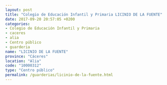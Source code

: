 ```yaml
---
layout: post
title: "Colegio de Educación Infantil y Primaria LICINIO DE LA FUENTE"
date: 2017-09-20 20:57:05 +0200
categories:
- Colegio de Educación Infantil y Primaria
- caceres
- alia
- Centro público
- guarderia
name: "LICINIO DE LA FUENTE"
province: "Cáceres"
location: "Alia"
code: "10000312"
type: "Centro público"
permalink: /guarderias/licinio-de-la-fuente.html
---
```

